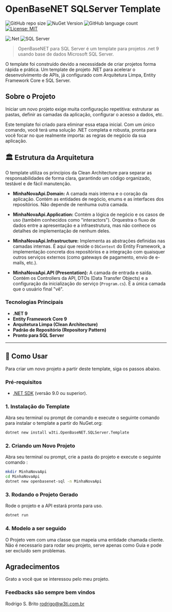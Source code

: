 # OpenBaseNET SQLServer Template

![GitHub repo size](https://img.shields.io/github/repo-size/britors/OpenBaseNETSqlServer)
![NuGet Version](https://img.shields.io/nuget/v/w3ti.OpenBaseNET.SQLServer.Template.svg)
![GitHub language count](https://img.shields.io/github/languages/count/britors/OpenBaseNETSqlServer)
[![License: MIT](https://img.shields.io/badge/License-MIT-yellow.svg)](https://opensource.org/licenses/MIT)

![.Net](https://img.shields.io/badge/.NET-5C2D91?style=for-the-badge&logo=.net&logoColor=white)
![SQL Server](https://img.shields.io/badge/SQL%20Server-CC2927?style=for-the-badge&logo=microsoft-sql-server&logoColor=white)

> OpenBaseNET para SQL Server é um template para projetos .net 9 usando base de dados Microsoft SQL Server.

O template foi construído devido a necessidade de criar projetos  forma rápida e prática.
Um template de projeto .NET para acelerar o desenvolvimento de APIs, já configurado com Arquitetura Limpa, Entity Framework Core e SQL Server.

## Sobre o Projeto

Iniciar um novo projeto exige muita configuração repetitiva: estruturar as pastas, definir as camadas da aplicação, configurar o acesso a dados, etc.

Este template foi criado para eliminar essa etapa inicial. Com um único comando, você terá uma solução .NET completa e robusta, pronta para você focar no que realmente importa: as regras de negócio da sua aplicação.

## 🏛️ Estrutura da Arquitetura

O template utiliza os princípios da Clean Architecture para separar as responsabilidades de forma clara, garantindo um código organizado, testável e de fácil manutenção.

* **MinhaNovaApi.Domain:** A camada mais interna e o coração da aplicação. Contém as entidades de negócio, enums e as interfaces dos repositórios. Não depende de nenhuma outra camada.

* **MinhaNovaApi.Application:** Contém a lógica de negócio e os casos de uso (também conhecidos como "interactors"). Orquestra o fluxo de dados entre a apresentação e a infraestrutura, mas não conhece os detalhes de implementação de nenhum deles.

* **MinhaNovaApi.Infrastructure:** Implementa as abstrações definidas nas camadas internas. É aqui que reside o `DbContext` do Entity Framework, a implementação concreta dos repositórios e a integração com quaisquer outros serviços externos (como gateways de pagamento, envio de e-mails, etc.).

* **MinhaNovaApi.API (Presentation):** A camada de entrada e saída. Contém os Controllers da API, DTOs (Data Transfer Objects) e a configuração da inicialização do serviço (`Program.cs`). É a única camada que o usuário final "vê".

### Tecnologias Principais

* **.NET 9**
* **Entity Framework Core 9**
* **Arquitetura Limpa (Clean Architecture)**
* **Padrão de Repositório (Repository Pattern)**
* **Pronto para SQL Server**

---

## 🚀 Como Usar

Para criar um novo projeto a partir deste template, siga os passos abaixo.

### Pré-requisitos

* [.NET SDK](https://dotnet.microsoft.com/download) (versão 9.0 ou superior).

### 1. Instalação do Template

Abra seu terminal ou prompt de comando e execute o seguinte comando para instalar o template a partir do NuGet.org:

```bash
dotnet new install w3ti.OpenBaseNET.SQLServer.Template
```

### 2. Criando um Novo Projeto

Abra seu terminal ou prompt, crie a pasta do projeto e execute o seguinte comando :

```bash
mkdir MinhaNovaApi
cd MinhaNovaApi
dotnet new openbasenet-sql -n MinhaNovaApi
````

### 3. Rodando o Projeto Gerado

  Rode o projeto e a API estará pronta para uso.
  
  ```bash
  dotnet run
  ```

### 4. Modelo a ser seguido

O Projeto vem com uma classe que mapeia uma entidade chamada cliente.
Não é necessario para rodar seu projeto, serve apenas como Guia e pode ser excluido sem problemas.

## Agradecimentos

Grato a você que se interessou pelo meu projeto.

### Feedbacks são sempre bem vindos

Rodrigo S. Brito <rodrigo@w3ti.com.br>
